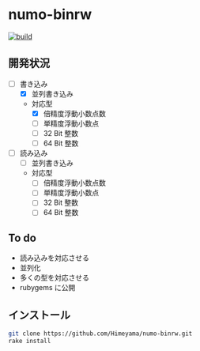 # numo-binrw

[![build](https://github.com/Himeyama/numo-binrw/actions/workflows/build.yml/badge.svg)](https://github.com/Himeyama/numo-binrw/actions/workflows/build.yml)

## 開発状況
- [ ] 書き込み
    - [x] 並列書き込み
    - 対応型
        - [x] 倍精度浮動小数点数
        - [ ] 単精度浮動小数点
        - [ ] 32 Bit 整数
        - [ ] 64 Bit 整数
- [ ] 読み込み
    - [ ] 並列書き込み
    - 対応型
        - [ ] 倍精度浮動小数点数
        - [ ] 単精度浮動小数点
        - [ ] 32 Bit 整数
        - [ ] 64 Bit 整数

## To do
- 読み込みを対応させる
- 並列化
- 多くの型を対応させる
- rubygems に公開

## インストール
```sh
git clone https://github.com/Himeyama/numo-binrw.git
rake install
```

